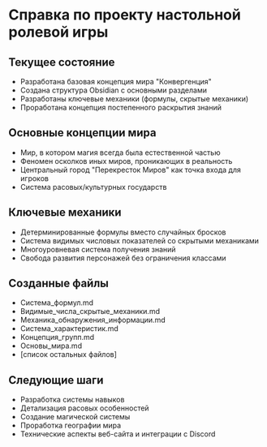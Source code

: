 # Справка по проекту настольной ролевой игры

## Текущее состояние
- Разработана базовая концепция мира "Конвергенция"
- Создана структура Obsidian с основными разделами
- Разработаны ключевые механики (формулы, скрытые механики)
- Проработана концепция постепенного раскрытия знаний

## Основные концепции мира
- Мир, в котором магия всегда была естественной частью
- Феномен осколков иных миров, проникающих в реальность
- Центральный город "Перекресток Миров" как точка входа для игроков
- Система расовых/культурных государств

## Ключевые механики
- Детерминированные формулы вместо случайных бросков
- Система видимых числовых показателей со скрытыми механиками
- Многоуровневая система получения знаний
- Свобода развития персонажей без ограничения классами

## Созданные файлы
- Система_формул.md
- Видимые_числа_скрытые_механики.md
- Механика_обнаружения_информации.md
- Система_характеристик.md
- Концепция_групп.md
- Основы_мира.md
- [список остальных файлов]

## Следующие шаги
- Разработка системы навыков
- Детализация расовых особенностей
- Создание магической системы
- Проработка географии мира
- Технические аспекты веб-сайта и интеграции с Discord
